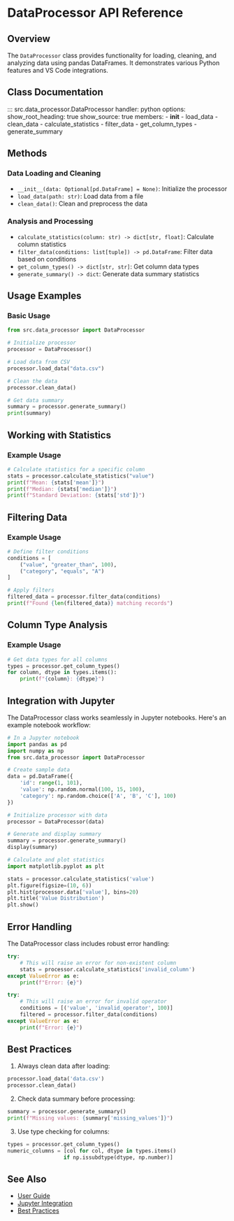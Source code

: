 # DataProcessor API Reference

## Overview

The `DataProcessor` class provides functionality for loading, cleaning, and analyzing data using pandas DataFrames. It demonstrates various Python features and VS Code integrations.

## Class Documentation

::: src.data_processor.DataProcessor
    handler: python
    options:
      show_root_heading: true
      show_source: true
      members:
        - __init__
        - load_data
        - clean_data
        - calculate_statistics
        - filter_data
        - get_column_types
        - generate_summary

## Methods

### Data Loading and Cleaning

- `__init__(data: Optional[pd.DataFrame] = None)`: Initialize the processor
- `load_data(path: str)`: Load data from a file
- `clean_data()`: Clean and preprocess the data

### Analysis and Processing

- `calculate_statistics(column: str) -> dict[str, float]`: Calculate column statistics
- `filter_data(conditions: list[tuple]) -> pd.DataFrame`: Filter data based on conditions
- `get_column_types() -> dict[str, str]`: Get column data types
- `generate_summary() -> dict`: Generate data summary statistics

## Usage Examples

### Basic Usage

```python
from src.data_processor import DataProcessor

# Initialize processor
processor = DataProcessor()

# Load data from CSV
processor.load_data("data.csv")

# Clean the data
processor.clean_data()

# Get data summary
summary = processor.generate_summary()
print(summary)
```

## Working with Statistics

### Example Usage

```python
# Calculate statistics for a specific column
stats = processor.calculate_statistics("value")
print(f"Mean: {stats['mean']}")
print(f"Median: {stats['median']}")
print(f"Standard Deviation: {stats['std']}")
```

## Filtering Data

### Example Usage

```python
# Define filter conditions
conditions = [
    ("value", "greater_than", 100),
    ("category", "equals", "A")
]

# Apply filters
filtered_data = processor.filter_data(conditions)
print(f"Found {len(filtered_data)} matching records")
```

## Column Type Analysis

### Example Usage

```python
# Get data types for all columns
types = processor.get_column_types()
for column, dtype in types.items():
    print(f"{column}: {dtype}")
```

## Integration with Jupyter

The DataProcessor class works seamlessly in Jupyter notebooks. Here's an example notebook workflow:

```python
# In a Jupyter notebook
import pandas as pd
import numpy as np
from src.data_processor import DataProcessor

# Create sample data
data = pd.DataFrame({
    'id': range(1, 101),
    'value': np.random.normal(100, 15, 100),
    'category': np.random.choice(['A', 'B', 'C'], 100)
})

# Initialize processor with data
processor = DataProcessor(data)

# Generate and display summary
summary = processor.generate_summary()
display(summary)

# Calculate and plot statistics
import matplotlib.pyplot as plt

stats = processor.calculate_statistics('value')
plt.figure(figsize=(10, 6))
plt.hist(processor.data['value'], bins=20)
plt.title('Value Distribution')
plt.show()
```

## Error Handling

The DataProcessor class includes robust error handling:

```python
try:
    # This will raise an error for non-existent column
    stats = processor.calculate_statistics('invalid_column')
except ValueError as e:
    print(f"Error: {e}")

try:
    # This will raise an error for invalid operator
    conditions = [('value', 'invalid_operator', 100)]
    filtered = processor.filter_data(conditions)
except ValueError as e:
    print(f"Error: {e}")
```

## Best Practices

1. Always clean data after loading:
```python
processor.load_data('data.csv')
processor.clean_data()
```

2. Check data summary before processing:
```python
summary = processor.generate_summary()
print(f"Missing values: {summary['missing_values']}")
```

3. Use type checking for columns:
```python
types = processor.get_column_types()
numeric_columns = [col for col, dtype in types.items() 
                  if np.issubdtype(dtype, np.number)]
```

## See Also

- [User Guide](../user-guide/development-workflow.md)
- [Jupyter Integration](../user-guide/vscode-integration.md#jupyter-notebooks)
- [Best Practices](../best-practices/code-style.md)
